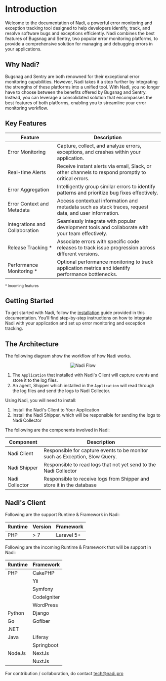 # Introduction

Welcome to the documentation of Nadi, a powerful error monitoring and exception tracking tool designed to help developers identify, track, and resolve software bugs and exceptions efficiently. Nadi combines the best features of Bugsnag and Sentry, two popular error monitoring platforms, to provide a comprehensive solution for managing and debugging errors in your applications.

## Why Nadi?

Bugsnag and Sentry are both renowned for their exceptional error monitoring capabilities. However, Nadi takes it a step further by integrating the strengths of these platforms into a unified tool. With Nadi, you no longer have to choose between the benefits offered by Bugsnag and Sentry. Instead, you can leverage a consolidated solution that encompasses the best features of both platforms, enabling you to streamline your error monitoring workflow.

## Key Features

| Feature                  | Description                                                                                         |
|--------------------------|-----------------------------------------------------------------------------------------------------|
| Error Monitoring         | Capture, collect, and analyze errors, exceptions, and crashes within your application.               |
| Real-time Alerts         | Receive instant alerts via email, Slack, or other channels to respond promptly to critical errors.    |
| Error Aggregation        | Intelligently group similar errors to identify patterns and prioritize bug fixes effectively.        |
| Error Context and Metadata | Access contextual information and metadata such as stack traces, request data, and user information. |
| Integrations and Collaboration | Seamlessly integrate with popular development tools and collaborate with your team effectively.  |
| Release Tracking *        | Associate errors with specific code releases to track issue progression across different versions.    |
| Performance Monitoring *  | Optional performance monitoring to track application metrics and identify performance bottlenecks.   |

<small>\* Incoming features</small>

## Getting Started

To get started with Nadi, follow the [installation](/1.0/installation.html) guide provided in this documentation. You'll find step-by-step instructions on how to integrate Nadi with your application and set up error monitoring and exception tracking.

## The Architecture

The following diagram show the workflow of how Nadi works.

<center><img src="/assets/img/flow.png" alt="Nadi Flow" /></center>

1. The `Application` that installed with Nadi's Client will capture events and store it to the log files.
2. An agent, Shipper which installed in the `Application` will read through the log files and send the logs to Nadi Collector.

Using Nadi, you will need to install:

1. Install the Nadi's Client to Your Application
2. Install the Nadi Shipper, which will be responsible for sending the logs to Nadi Collector

The following are the components involved in Nadi:

| Component                  | Description                                                                 |
|----------------------------|-----------------------------------------------------------------------------|
| Nadi Client              | Responsible for capture events to be monitor such as Exception, Slow Query. |
| Nadi Shipper               | Responsible to read logs that not yet send to the Nadi Collector            |
| Nadi Collector             | Responsible to receive logs from Shipper and store it in the database       |

## Nadi's Client

Following are the support Runtime & Framework in Nadi:

| Runtime | Version | Framework  |
|---------|---------|------------|
| PHP     | > 7     | Laravel 5+ |

Following are the incoming Runtime & Framework that will be support in Nadi:

| Runtime | Framework   |
|---------|-------------|
| PHP     | CakePHP     |
|         | Yii         |
|         | Symfony     |
|         | CodeIgniter |
|         | WordPress   |
| Python  | Django      |
| Go      | Gofiber     |
| .NET    |             |
| Java    | Liferay     |
|         | Springboot  |
| NodeJs  | NextJs      |
|         | NuxtJs      |

For contribution / collaboration, do contact <a href="mailto:tech@nadi.pro?subject=Working with Nadi&body=Hi, I would like to participate in the contribution in Nadi. Following are my details: ">tech@nadi.pro</a>
